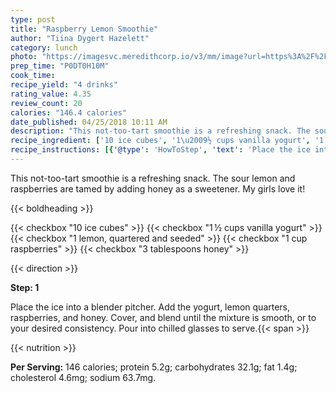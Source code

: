 ```yaml
---
type: post
title: "Raspberry Lemon Smoothie"
author: "Tiina Dygert Hazelett"
category: lunch
photo: "https://imagesvc.meredithcorp.io/v3/mm/image?url=https%3A%2F%2Fimages.media-allrecipes.com%2Fuserphotos%2F4525580.jpg"
prep_time: "P0DT0H10M"
cook_time: 
recipe_yield: "4 drinks"
rating_value: 4.35
review_count: 20
calories: "146.4 calories"
date_published: 04/25/2018 10:11 AM
description: "This not-too-tart smoothie is a refreshing snack. The sour lemon and raspberries are tamed by adding honey as a sweetener. My girls love it!"
recipe_ingredient: ['10 ice cubes', '1\u2009½ cups vanilla yogurt', '1 lemon, quartered and seeded', '1 cup raspberries', '3 tablespoons honey']
recipe_instructions: [{'@type': 'HowToStep', 'text': 'Place the ice into a blender pitcher. Add the yogurt, lemon quarters, raspberries, and honey. Cover, and blend until the mixture is smooth, or to your desired consistency. Pour into chilled glasses to serve.\n'}]
---
```


This not-too-tart smoothie is a refreshing snack. The sour lemon and raspberries are tamed by adding honey as a sweetener. My girls love it! 

{{< boldheading >}}

{{< checkbox "10  ice cubes" >}}
{{< checkbox "1 ½ cups vanilla yogurt" >}}
{{< checkbox "1  lemon, quartered and seeded" >}}
{{< checkbox "1 cup raspberries" >}}
{{< checkbox "3 tablespoons honey" >}}


{{< direction >}}

**Step: 1**

Place the ice into a blender pitcher. Add the yogurt, lemon quarters, raspberries, and honey. Cover, and blend until the mixture is smooth, or to your desired consistency. Pour into chilled glasses to serve.{{< span >}}

{{< nutrition >}}

**Per Serving:** 146 calories; protein 5.2g; carbohydrates 32.1g; fat 1.4g; cholesterol 4.6mg; sodium 63.7mg.
